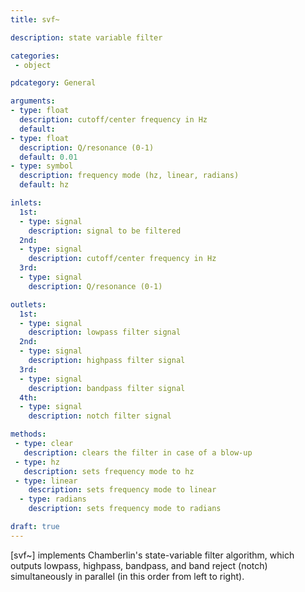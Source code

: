 ```yaml
---
title: svf~

description: state variable filter

categories:
 - object

pdcategory: General

arguments:
- type: float
  description: cutoff/center frequency in Hz
  default:
- type: float
  description: Q/resonance (0-1)
  default: 0.01
- type: symbol
  description: frequency mode (hz, linear, radians)
  default: hz

inlets:
  1st:
  - type: signal
    description: signal to be filtered
  2nd:
  - type: signal
    description: cutoff/center frequency in Hz
  3rd:
  - type: signal
    description: Q/resonance (0-1)

outlets:
  1st:
  - type: signal
    description: lowpass filter signal
  2nd:
  - type: signal
    description: highpass filter signal
  3rd:
  - type: signal
    description: bandpass filter signal
  4th:
  - type: signal
    description: notch filter signal

methods:
 - type: clear
   description: clears the filter in case of a blow-up
 - type: hz
   description: sets frequency mode to hz 
 - type: linear
    description: sets frequency mode to linear
  - type: radians
    description: sets frequency mode to radians

draft: true
---
```


[svf~] implements Chamberlin's state-variable filter algorithm, which outputs lowpass, highpass, bandpass, and band reject (notch) simultaneously in parallel (in this order from left to right).